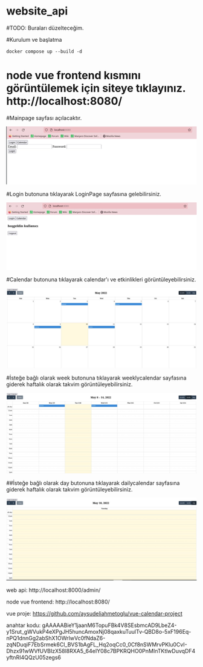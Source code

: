 # website_api

#TODO: Buraları düzelteceğim.

#Kurulum ve başlatma

```
docker compose up --build -d

```

# node vue frontend kısmını görüntülemek için siteye tıklayınız. http://localhost:8080/

#Mainpage sayfası açılacaktır.

![MainPage](https://github.com/aysudeliahmetoglu/website_api/blob/master/images/anasayfa.jpg)

#Login butonuna tıklayarak LoginPage sayfasına gelebilirsiniz.

![LoginPage](https://github.com/aysudeliahmetoglu/website_api/blob/master/images/loginpage.jpg)

#Calendar butonuna tıklayarak calendar'ı ve etkinlikleri görüntüleyebilirsiniz.

![CalendarPage](https://github.com/aysudeliahmetoglu/website_api/blob/master/images/calendar.jpg)

#İsteğe bağlı olarak week butonuna tıklayarak weeklycalendar sayfasına giderek haftalık olarak takvim görüntüleyebilirsiniz.


![WeeklyCalendarPage](https://github.com/aysudeliahmetoglu/website_api/blob/master/images/weeklycalendar.jpg)

##İsteğe bağlı olarak day butonuna tıklayarak dailycalendar sayfasına giderek haftalık olarak takvim görüntüleyebilirsiniz.

![DailyCalendarPage](https://github.com/aysudeliahmetoglu/website_api/blob/master/images/dailycalendar.jpg)








web api: http://localhost:8000/admin/

node vue frontend: http://localhost:8080/

vue proje: https://github.com/aysudeliahmetoglu/vue-calendar-project

anahtar kodu: gAAAAABieY1jaanM6TopuFBk4V8SEsbmcAD9LbeZ4-y1Srut_gWVukP4eXPgJH5huncAmoxNj08qaxkuTuulTv-QBD8o-5xF196Eq-nPQ1dnnGg2abShX1OWrIwVc0fNdaZ6-zqNDuqiF7EbSrmek6Cl_BVS1bAgFL_Hq2oqCc0_0Cf8nSWMrvPKlu0CvI-Dhzx91wWVfUVBIzX58l8RXA5_64eIY08c7BPKRQHO0PnMInTKtlwDuvqDF4yftnRI4QQzU05zegs6
